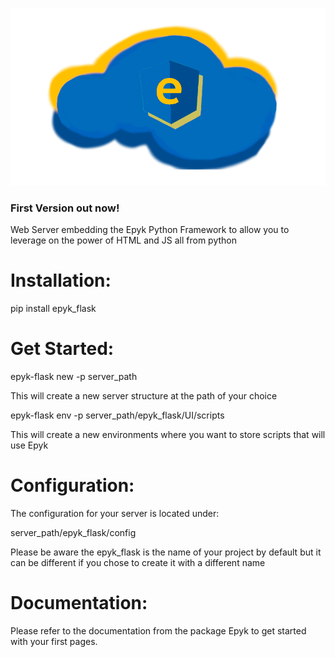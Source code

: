 
![](https://raw.githubusercontent.com/epykure/epyk-flask/master/epyk_flask/static/images/epyk-flask.png)

### First Version out now!

Web Server embedding the Epyk Python Framework to allow you to leverage on the power of HTML and JS all from python

Installation:
==================

pip install epyk_flask


Get Started:
==============

epyk-flask new -p server_path

This will create a new server structure at the path of your choice

epyk-flask env -p server_path/epyk_flask/UI/scripts

This will create a new environments where you want to store scripts that will use Epyk


Configuration:
=================

The configuration for your server is located under:

server_path/epyk_flask/config

Please be aware the epyk_flask is the name of your project by default but it can be different if you chose to create it with a different name



Documentation:
==================

Please refer to the documentation from the package Epyk to get started with your first pages.
